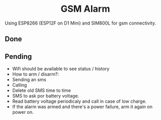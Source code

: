 # <center>GSM Alarm</center>

Using ESP8266 (ESP12F on D1 Mini) and SIM800L for gsm connectivity.

## Done



## Pending

- Wifi should be available to see status / history
- How to arm / disarm?:
-   Sending an sms
-   Calling
- Delete old SMS time to time
- SMS to ask por battery voltage.
- Read battery voltage periodicaly and call in case of low charge.
- If the alarm was armed and there's a power failure, arm it again on power on.